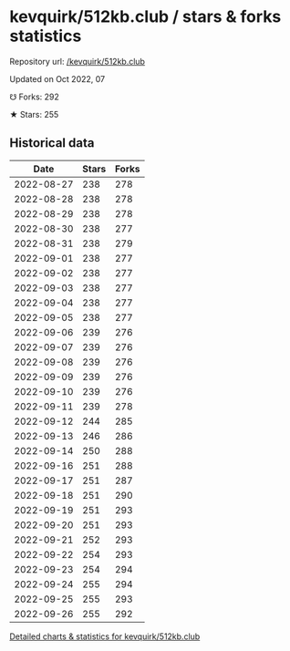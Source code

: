 # kevquirk/512kb.club / stars & forks statistics

Repository url: [/kevquirk/512kb.club](https://github.com/kevquirk/512kb.club)

Updated on Oct 2022, 07

☋ Forks: 292

★ Stars: 255

## Historical data
| Date | Stars | Forks |
|------|-------|-------|
| 2022-08-27 | 238 | 278 | 
| 2022-08-28 | 238 | 278 | 
| 2022-08-29 | 238 | 278 | 
| 2022-08-30 | 238 | 277 | 
| 2022-08-31 | 238 | 279 | 
| 2022-09-01 | 238 | 277 | 
| 2022-09-02 | 238 | 277 | 
| 2022-09-03 | 238 | 277 | 
| 2022-09-04 | 238 | 277 | 
| 2022-09-05 | 238 | 277 | 
| 2022-09-06 | 239 | 276 | 
| 2022-09-07 | 239 | 276 | 
| 2022-09-08 | 239 | 276 | 
| 2022-09-09 | 239 | 276 | 
| 2022-09-10 | 239 | 276 | 
| 2022-09-11 | 239 | 278 | 
| 2022-09-12 | 244 | 285 | 
| 2022-09-13 | 246 | 286 | 
| 2022-09-14 | 250 | 288 | 
| 2022-09-16 | 251 | 288 | 
| 2022-09-17 | 251 | 287 | 
| 2022-09-18 | 251 | 290 | 
| 2022-09-19 | 251 | 293 | 
| 2022-09-20 | 251 | 293 | 
| 2022-09-21 | 252 | 293 | 
| 2022-09-22 | 254 | 293 | 
| 2022-09-23 | 254 | 294 | 
| 2022-09-24 | 255 | 294 | 
| 2022-09-25 | 255 | 293 | 
| 2022-09-26 | 255 | 292 | 


[Detailed charts & statistics for kevquirk/512kb.club](https://reviewgithub.com/rep/kevquirk/512kb.club)
